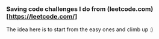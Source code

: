 ### Saving code challenges I do from (leetcode.com)[https://leetcode.com/]
The idea here is to start from the easy ones and climb up :)
